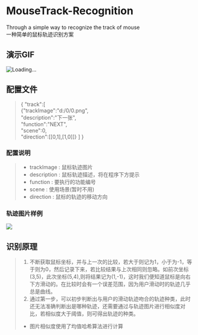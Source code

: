 # MouseTrack-Recognition
Through a simple way to recognize the track of mouse
<br>一种简单的鼠标轨迹识别方案
## 演示GIF
![Loading...](https://github.com/starkZH/MouseTrack-Recognition/raw/master/images/0b86u-qy73q.gif)


## 配置文件
>  {    "track":[<br>
>        {"trackImage":"d:/0/0.png", <br>
>        "description":"下一张", <br>
>        "function":"NEXT",<br>"scene":0,<br>"direction":[[0,1],[1,0]]}
>    ]   }

### 配置说明
> * trackImage : 鼠标轨迹图片
> * description : 鼠标轨迹描述，将在程序下方提示
> * function : 要执行的功能编号
> * scene : 使用场景(暂时不用)
> * direction : 鼠标的轨迹的移动方向
### 轨迹图片样例
<img src="https://img3.doubanio.com/view/note/l/zZY5_coJMHOYyNx6x8PBlw/135224369/x56764735.jpg">


## 识别原理
>1. 不断获取鼠标坐标，并与上一次的比较，若大于则记为1，小于为-1，等于则为0，然后记录下来，若比较结果与上次相同则忽略。如前次坐标(3,5)，此次坐标(5,4),则将结果记为(1,-1)，这时我们便知道鼠标是向右下方滑动的。在比较时会有一个误差范围，因为用户滑动时的轨迹几乎总是曲线。
>2. 通过第一步，可以初步判断出与用户的滑动轨迹吻合的轨迹种类，此时还无法准确判断出是哪种轨迹，还需要通过与轨迹图片进行相似度对比，若相似度大于阈值，则可得出轨迹的种类。
>* 图片相似度使用了均值哈希算法进行计算
